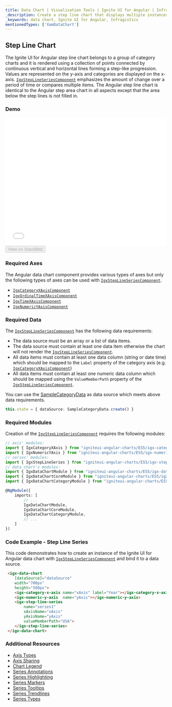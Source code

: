 ```yaml
---
title: Data Chart | Visualization Tools | Ignite UI for Angular | Infragistics | Step Line Chart
_description: Create a step line chart that displays multiple instances of visual elements in the same plot area in order to create composite chart views.
_keywords: data chart, Ignite UI for Angular, Infragistics
mentionedTypes: ['XamDataChart']
---
```


## Step Line Chart

The Ignite UI for Angular step line chart belongs to a group of category charts and it is rendered using a collection of points connected by continuous vertical and horizontal lines forming a step-like progression. Values are represented on the y-axis and categories are displayed on the x-axis. [`IgxStepLineSeriesComponent`](/products/ignite-ui-angular/api/docs/typescript/latest/classes/igxsteplineseriescomponent.html) emphasizes the amount of change over a period of time or compares multiple items. The Angular step line chart is identical to the Angular step area chart in all aspects except that the area below the step lines is not filled in.

### Demo

<div class="sample-container loading" style="height: 400px">
    <iframe id="data-chart-type-category-series-iframe" src='{environment:demosBaseUrl}/charts/data-chart-type-category-step-line-series' width="100%" height="100%" seamless frameBorder="0" onload="onXPlatSampleIframeContentLoaded(this);"></iframe>
</div>
<div>
    <button data-localize="stackblitz" disabled class="stackblitz-btn" data-iframe-id="data-chart-type-category-series-iframe" data-demos-base-url="{environment:demosBaseUrl}">View on StackBlitz
    </button>
</div>

<div class="divider--half"></div>

### Required Axes

The Angular data chart component provides various types of axes but only the following types of axes can be used with [`IgxStepLineSeriesComponent`](/products/ignite-ui-angular/api/docs/typescript/latest/classes/igxsteplineseriescomponent.html).

-   [`IgxCategoryXAxisComponent`](/products/ignite-ui-angular/api/docs/typescript/latest/classes/igxcategoryxaxiscomponent.html)
-   [`IgxOrdinalTimeXAxisComponent`](/products/ignite-ui-angular/api/docs/typescript/latest/classes/igxordinaltimexaxiscomponent.html)
-   [`IgxTimeXAxisComponent`](/products/ignite-ui-angular/api/docs/typescript/latest/classes/igxtimexaxiscomponent.html)
-   [`IgxNumericYAxisComponent`](/products/ignite-ui-angular/api/docs/typescript/latest/classes/igxnumericyaxiscomponent.html)

### Required Data

The [`IgxStepLineSeriesComponent`](/products/ignite-ui-angular/api/docs/typescript/latest/classes/igxsteplineseriescomponent.html) has the following data requirements:

-   The data source must be an array or a list of data items.
-   The data source must contain at least one data item otherwise the chart will not render the [`IgxStepLineSeriesComponent`](/products/ignite-ui-angular/api/docs/typescript/latest/classes/igxsteplineseriescomponent.html).
-   All data items must contain at least one data column (string or date time) which should be mapped to the `Label` property of the category axis (e.g. [`IgxCategoryXAxisComponent`](/products/ignite-ui-angular/api/docs/typescript/latest/classes/igxcategoryxaxiscomponent.html))
-   All data items must contain at least one numeric data column which should be mapped using the `ValueMemberPath` property of the [`IgxStepLineSeriesComponent`](/products/ignite-ui-angular/api/docs/typescript/latest/classes/igxsteplineseriescomponent.html).

You can use the [SampleCategoryData](datachart_data_sources_category.md) as data source which meets above data requirements.

```ts
this.state = { dataSource: SampleCategoryData.create() }
```

### Required Modules

Creation of the [`IgxStepLineSeriesComponent`](/products/ignite-ui-angular/api/docs/typescript/latest/classes/igxsteplineseriescomponent.html) requires the following modules:

```ts
// axis' modules:
import { IgxCategoryXAxis } from "igniteui-angular-charts/ES5/igx-category-x-axis";
import { IgxNumericYAxis } from "igniteui-angular-charts/ES5/igx-numeric-y-axis";
// series' modules:
import { IgxStepLineSeries } from "igniteui-angular-charts/ES5/igx-step-line-series";
// data chart's modules:
import { IgxDataChartModule } from "igniteui-angular-charts/ES5/igx-data-chart-module";
import { IgxDataChartCoreModule } from "igniteui-angular-charts/ES5/igx-data-chart-core--module";
import { IgxDataChartCategoryModule } from "igniteui-angular-charts/ES5/igx-data-chart-category--module";

@NgModule({
    imports: [
        // ...
        IgxDataChartModule,
        IgxDataChartCoreModule,
        IgxDataChartCategoryModule,
        // ...
    ]
})
```

### Code Example - Step Line Series

This code demonstrates how to create an instance of the Ignite UI for Angular data chart with [`IgxStepLineSeriesComponent`](/products/ignite-ui-angular/api/docs/typescript/latest/classes/igxsteplineseriescomponent.html) and bind it to a data source.

```html
 <igx-data-chart
    [dataSource]="dataSource"
    width="700px"
    height="500px">
    <igx-category-x-axis name="xAxis" label="Year"></igx-category-x-axis>
    <igx-numeric-y-axis  name="yAxis"></igx-numeric-y-axis>
    <igx-step-line-series
        name="series1"
        xAxisName="xAxis"
        yAxisName="yAxis"
        valueMemberPath="USA">
    </igx-step-line-series>
 </igx-data-chart>
```

### Additional Resources

-   [Axis Types](datachart_axis_types.md)
-   [Axis Sharing](datachart_axis_sharing.md)
-   [Chart Legend](datachart_chart_legends.md)
-   [Series Annotations](datachart_series_annotations.md)
-   [Series Highlighting](datachart_series_highlighting.md)
-   [Series Markers](datachart_series_markers.md)
-   [Series Tooltips](datachart_series_tooltips.md)
-   [Series Trendlines](datachart_series_trendlines.md)
-   [Series Types](datachart_series_types.md)
